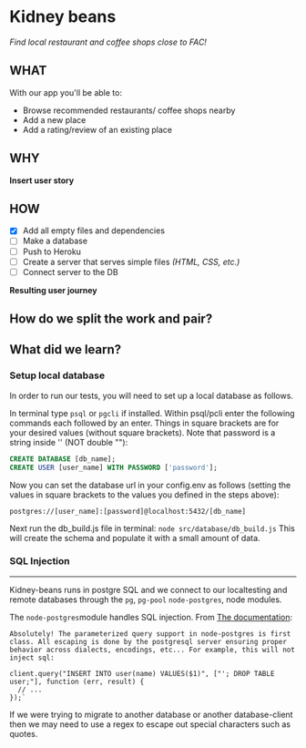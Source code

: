 # Kidney beans

_*Find local restaurant and coffee shops close to FAC!*_

## WHAT
With our app you'll be able to:
* Browse recommended restaurants/ coffee shops nearby
* Add a new place
* Add a rating/review of an existing place

## WHY
__Insert user story__

## HOW

- [x] Add all empty files and dependencies
- [ ] Make a database
- [ ] Push to Heroku
- [ ] Create a server that serves simple files _*(HTML, CSS, etc.)*_
- [ ] Connect server to the DB

__Resulting user journey__

## How do we split the work and pair?

## What did we learn?


### Setup local database
In order to run our tests, you will need to set up a local database as follows.

In terminal type ```psql``` or ```pgcli``` if installed.
Within psql/pcli enter the following commands each followed by an enter. Things in square brackets are for your desired values (without square brackets). Note that password is a string inside '' (NOT double ""):
```sql
CREATE DATABASE [db_name];
CREATE USER [user_name] WITH PASSWORD ['password'];
```

Now you can set the database url in your config.env as follows (setting the values in square brackets to the values you defined in the steps above):

```postgres://[user_name]:[password]@localhost:5432/[db_name]```

Next run the db_build.js file in terminal:
```node src/database/db_build.js```
This will create the schema and populate it with a small amount of data.

### **SQL Injection**
---------

Kidney-beans runs in postgre SQL and we connect to our localtesting and remote databases through the `pg`, `pg-pool` `node-postgres`, node modules.

The `node-postgres`module handles SQL injection.
From [The documentation](https://github.com/brianc/node-postgres/wiki/FAQ#8-does-node-postgres-handle-sql-injection):
	

    Absolutely! The parameterized query support in node-postgres is first class. All escaping is done by the postgresql server ensuring proper behavior across dialects, encodings, etc... For example, this will not inject sql:
    
    client.query("INSERT INTO user(name) VALUES($1)", ["'; DROP TABLE user;"], function (err, result) {
      // ...
    });`

If we were trying to migrate to another database or another database-client then we may need to use a regex to escape out special characters such as quotes.


